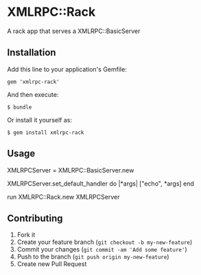 # XMLRPC::Rack

A rack app that serves a XMLRPC::BasicServer

## Installation

Add this line to your application's Gemfile:

    gem 'xmlrpc-rack'

And then execute:

    $ bundle

Or install it yourself as:

    $ gem install xmlrpc-rack

## Usage

XMLRPCServer = XMLRPC::BasicServer.new

XMLRPCServer.set_default_handler do |*args|
  ["echo", *args]
end

run XMLRPC::Rack.new XMLRPCServer


## Contributing

1. Fork it
2. Create your feature branch (`git checkout -b my-new-feature`)
3. Commit your changes (`git commit -am 'Add some feature'`)
4. Push to the branch (`git push origin my-new-feature`)
5. Create new Pull Request
